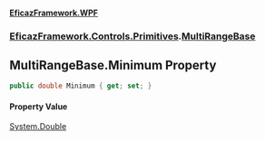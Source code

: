 #### [EficazFramework.WPF](EficazFrameworkWPF.md 'EficazFramework WPF')
### [EficazFramework.Controls.Primitives](EficazFrameworkWPF.md#EficazFramework.Controls.Primitives 'EficazFramework.Controls.Primitives').[MultiRangeBase](EficazFramework.Controls.Primitives/MultiRangeBase.md 'EficazFramework.Controls.Primitives.MultiRangeBase')

## MultiRangeBase.Minimum Property

```csharp
public double Minimum { get; set; }
```

#### Property Value
[System.Double](https://docs.microsoft.com/en-us/dotnet/api/System.Double 'System.Double')